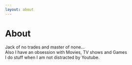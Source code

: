 ```yaml
---
layout: about
---
```


# About

<!--author-->
Jack of no trades and master of none...  
Also I have an obsession with Movies, TV shows and Games  
I do stuff when I am not distracted by Youtube.
